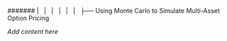 ####### |   |   |   |   |   |   ├── Using Monte Carlo to Simulate Multi-Asset Option Pricing

*Add content here*